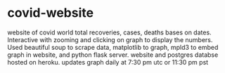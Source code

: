 # covid-website

website of covid world total recoveries, cases, deaths bases on dates. Interactive with zooming and clicking on graph to display the numbers. Used beautiful soup to scrape data, matplotlib to graph, mpld3 to embed graph in website, and python flask server. website and postgres databse hosted on heroku. updates graph daily at 7:30 pm utc or 11:30 pm pst
